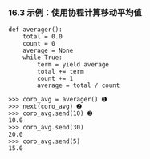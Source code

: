 ### 16.3 示例：使用协程计算移动平均值```def averager():    total = 0.0    count = 0    average = None    while True:        term = yield average        total += term        count += 1        average = total / count``````>>> coro_avg = averager() ➊>>> next(coro_avg) ➋>>> coro_avg.send(10) ➌10.0>>> coro_avg.send(30)20.0>>> coro_avg.send(5)15.0```